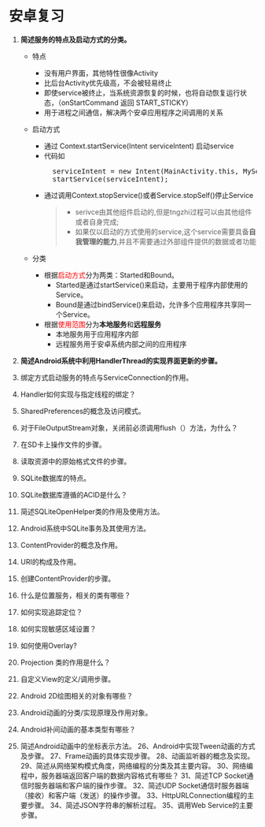 # 安卓复习

1. **简述服务的特点及启动方式的分类。**

    + 特点
        + 没有用户界面，其他特性很像Activity
        + 比后台Activity优先级高，不会被轻易终止
        + 即使service被终止，当系统资源恢复的时候，也将自动恢复运行状态，（onStartCommand 返回 START_STICKY）
        + 用于进程之间通信，解决两个安卓应用程序之间调用的关系

    + 启动方式
        + 通过 Context.startService(Intent serviceIntent) 启动service
        + 代码如
            <pre>
            serviceIntent = new Intent(MainActivity.this, MyService.class);
            startService(serviceIntent);</pre>
        + 通过调用Context.stopService()或者Service.stopSelf()停止Service
            > + serivce由其他组件启动的,但是tngzhi过程可以由其他组件或者自身完成;
            > + 如果仅以启动的方式使用的service,这个service需要具备**自我管理的能力**,并且不需要通过外部组件提供的数据或者功能

    + 分类
        + 根据<font color='red'>启动方式</font>分为两类：Started和Bound。
            + Started是通过startService()来启动，主要用于程序内部使用的Service。
            + Bound是通过bindService()来启动，允许多个应用程序共享同一个Service。
        + 根据<font color='red'>使用范围</font>分为**本地服务**和**远程服务**
            + 本地服务用于应用程序内部
            + 远程服务用于安卓系统内部之间的应用程序 

1. **简述Android系统中利用HandlerThread的实现界面更新的步骤。**
1. 绑定方式启动服务的特点与ServiceConnection的作用。
1. Handler如何实现与指定线程的绑定？
1. SharedPreferences的概念及访问模式。
1. 对于FileOutputStream对象，关闭前必须调用flush（）方法，为什么？ 
1. 在SD卡上操作文件的步骤。 
1. 读取资源中的原始格式文件的步骤。
1. SQLite数据库的特点。
1. SQLite数据库遵循的ACID是什么？
1. 简述SQLiteOpenHelper类的作用及使用方法。
1. Android系统中SQLite事务及其使用方法。
1. ContentProvider的概念及作用。 
1. URI的构成及作用。 
1. 创建ContentProvider的步骤。 
1. 什么是位置服务，相关的类有哪些？
1. 如何实现追踪定位？
1. 如何实现敏感区域设置？
1. 如何使用Overlay?
1. Projection 类的作用是什么？
1. 自定义View的定义/调用步骤。
1. Android 2D绘图相关的对象有哪些？
1. Android动画的分类/实现原理及作用对象。
1. Android补间动画的基本类型有哪些？
1. 简述Android动画中的坐标表示方法。
26、Android中实现Tween动画的方式及步骤。
27、Frame动画的具体实现步骤。
28、动画监听器的概念及实现。
29、简述从网络架构模式角度，网络编程的分类及其主要内容。
30、网络编程中，服务器端返回客户端的数据内容格式有哪些？
31、简述TCP Socket通信时服务器端和客户端的操作步骤。
32、简述UDP Socket通信时服务器端（接收）和客户端（发送）的操作步骤。
33、HttpURLConnection编程的主要步骤。
34、简述JSON字符串的解析过程。
35、调用Web Service的主要步骤。
